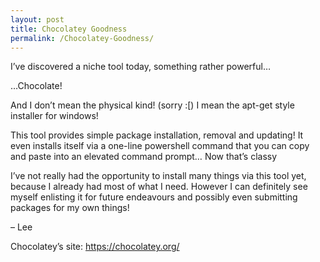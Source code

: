 ```yaml
---
layout: post
title: Chocolatey Goodness
permalink: /Chocolatey-Goodness/
---
```


I’ve discovered a niche tool today, something rather powerful…

…Chocolate!

And I don’t mean the physical kind! (sorry :[) I mean the apt-get style installer for windows!

This tool provides simple package installation, removal and updating! It even installs itself via a one-line powershell command that you can copy and paste into an elevated command prompt… Now that’s classy

I’ve not really had the opportunity to install many things via this tool yet, because I already had most of what I need. However I can definitely see myself enlisting it for future endeavours and possibly even submitting packages for my own things!

– Lee

Chocolatey’s site: https://chocolatey.org/
